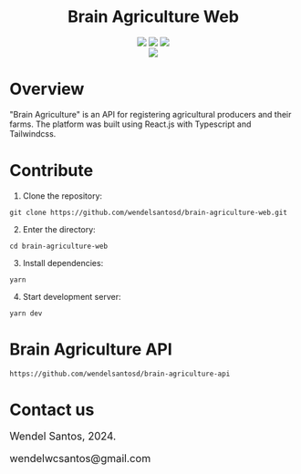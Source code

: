 <div>
<h1 align="center">
Brain Agriculture Web
</h1>
</div>

<div align="center">

<img src="https://img.shields.io/badge/ReactJS-18.2.0-61DAFB">

<img src="https://img.shields.io/badge/Typescript-5.2.2-3178C6">

<img src="https://img.shields.io/badge/Tailwindcss-3.4.1-38BDF8">

</div>

<div align="center">
<img src="https://i.ibb.co/sW07fm8/Screenshot-from-2024-01-11-11-13-24.png">
</div>

# Overview

"Brain Agriculture" is an API for registering agricultural producers and their farms. The platform was built using React.js with Typescript and Tailwindcss.

# Contribute

1. Clone the repository:

```shell
git clone https://github.com/wendelsantosd/brain-agriculture-web.git
```

2. Enter the directory:

```shell
cd brain-agriculture-web
```

3. Install dependencies:

```shell
yarn
```

4. Start development server:

```shell
yarn dev
```

# Brain Agriculture API

```shell
https://github.com/wendelsantosd/brain-agriculture-api
```

# Contact us

<p style="font-size: 18px;">
Wendel Santos, 2024.
</p>
<p style="font-size: 18px;">
wendelwcsantos@gmail.com
</p>
